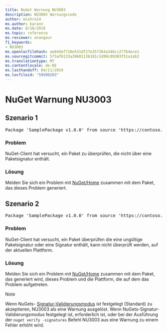 ```yaml
---
title: NuGet Warnung NU3003
description: NU3003 Warnungscode
author: mishra14
ms.author: karann
ms.date: 8/16/2018
ms.topic: reference
ms.reviewer: anangaur
f1_keywords:
- NU3003
ms.openlocfilehash: ae84def718e531df27e357364a346cc277b4ece1
ms.sourcegitcommit: 573af6133a39601136181c1d98c09303f51a1ab2
ms.translationtype: MT
ms.contentlocale: de-DE
ms.lasthandoff: 04/11/2019
ms.locfileid: "59509203"
---
```

# <a name="nuget-warning-nu3003"></a>NuGet Warnung NU3003

## <a name="scenario-1"></a>Szenario 1

<pre>Package 'SamplePackage v1.0.0' from source 'https://contoso.com/index.json': The package is not signed. Unable to verify signature from an unsigned package.</pre>

### <a name="issue"></a>Problem

NuGet-Client hat versucht, ein Paket zu überprüfen, die nicht über eine Paketsignatur enthält.


### <a name="solution"></a>Lösung

Melden Sie sich ein Problem mit [NuGet/Home](https://github.com/NuGet/Home/issues) zusammen mit dem Paket, das dieses Problem generiert.



## <a name="scenario-2"></a>Szenario 2

<pre>Package 'SamplePackage v1.0.0' from source 'https://contoso.com/index.json': The package signature is invalid or cannot be verified on this platform.</pre>

### <a name="issue"></a>Problem

NuGet-Client hat versucht, ein Paket überprüfen die eine ungültige Paketsignatur oder eine Signatur enthält, kann nicht überprüft werden, auf der aktuellen Plattform.


### <a name="solution"></a>Lösung

Melden Sie sich ein Problem mit [NuGet/Home](https://github.com/NuGet/Home/issues) zusammen mit dem Paket, das generiert wird, dieses Problem und die Plattform, die auf dem das Problem aufgetreten.

> [!Note]
> Wenn NuGets- [Signatur-Validierungsmodus](https://docs.microsoft.com/en-us/nuget/consume-packages/installing-signed-packages#configure-package-signature-requirements) ist festgelegt (Standard) zu akzeptieren, NU3003 als eine Warnung ausgelöst. Wenn NuGets-Signatur-Validierungsmodus festgelegt ist, erforderlich ist, oder bei der Ausführung der `nuget verify -signatures` Befehl NU3003 aus eine Warnung zu einem Fehler erhöht wird. 

